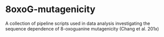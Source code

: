 # 8oxoG-mutagenicity
A collection of pipeline scripts used in data analysis investigating the sequence dependence of 8-oxoguanine mutagenicity (Chang et al. 201x)
